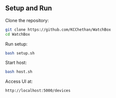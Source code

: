 ## Setup and Run

Clone the repository:
```bash
git clone https://github.com/KCChethan/WatchBox
cd WatchBox
````

Run setup:

```bash
bash setup.sh
```

Start host:

```bash
bash host.sh
```

Access UI at:

```
http://localhost:5000/devices
```

```
